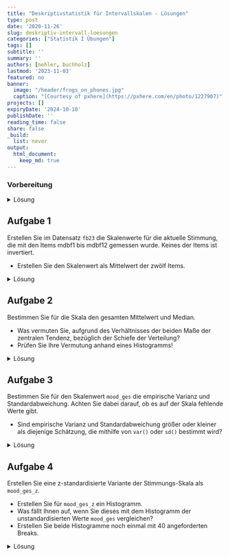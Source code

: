 ```yaml
---
title: "Deskriptivstatistik für Intervallskalen - Lösungen" 
type: post
date: '2020-11-26' 
slug: deskriptiv-intervall-loesungen 
categories: ["Statistik I Übungen"] 
tags: [] 
subtitle: ''
summary: '' 
authors: [nehler, buchholz] 
lastmod: '2023-11-03'
featured: no
banner:
  image: "/header/frogs_on_phones.jpg"
  caption: "[Courtesy of pxhere](https://pxhere.com/en/photo/1227907)"
projects: []
expiryDate: '2024-10-10'
publishDate: ''
reading_time: false
share: false
_build:
  list: never
output:
  html_document:
    keep_md: true
---
```



### Vorbereitung

<details><summary>Lösung</summary>


Laden Sie zunächst den Datensatz `fb23` von der pandar-Website. Alternativ können Sie die fertige R-Daten-Datei [<i class="fas fa-download"></i> hier herunterladen](/daten/fb23.rda). Beachten Sie in jedem Fall, dass die [Ergänzungen im Datensatz](/lehre/statistik-i/deskriptiv-intervall/#prep) vorausgesetzt werden. Die Bedeutung der einzelnen Variablen und ihre Antwortkategorien können Sie dem Dokument [Variablenübersicht](/lehre/statistik-i/variablen.pdf) entnehmen.



```r
#### Was bisher geschah: ----

# Daten laden
load(url('https://pandar.netlify.app/daten/fb23.rda'))

# Nominalskalierte Variablen in Faktoren verwandeln
fb23$hand_factor <- factor(fb23$hand,
                             levels = 1:2,
                             labels = c("links", "rechts"))
fb23$fach <- factor(fb23$fach,
                    levels = 1:5,
                    labels = c('Allgemeine', 'Biologische', 'Entwicklung', 'Klinische', 'Diag./Meth.'))
fb23$ziel <- factor(fb23$ziel,
                        levels = 1:4,
                        labels = c("Wirtschaft", "Therapie", "Forschung", "Andere"))
fb23$wohnen <- factor(fb23$wohnen, 
                      levels = 1:4, 
                      labels = c("WG", "bei Eltern", "alleine", "sonstiges"))
```

</details>


## Aufgabe 1

Erstellen Sie im Datensatz `fb23` die Skalenwerte für die aktuelle Stimmung, die mit den Items mdbf1 bis mdbf12 gemessen wurde. Keines der Items ist invertiert.


* Erstellen Sie den Skalenwert als Mittelwert der zwölf Items.

<details><summary>Lösung</summary>


```r
# Skalenwert

mood <- fb23[, c("mdbf1_pre", "mdbf2_pre", "mdbf3_pre", "mdbf4_pre", "mdbf5_pre", "mdbf6_pre", "mdbf7_pre", "mdbf8_pre", "mdbf9_pre", "mdbf10_pre", "mdbf11_pre", "mdbf12_pre")]

fb23$mood_ges <- rowMeans(mood)
```

Oder in einem Schritt mit der Pipe:


```r
# Skalenwert

fb23$mood_ges <-  fb23[, c("mdbf1_pre", "mdbf2_pre", "mdbf3_pre", "mdbf4_pre", "mdbf5_pre", "mdbf6_pre", "mdbf7_pre", "mdbf8_pre", "mdbf9_pre", "mdbf10_pre", "mdbf11_pre", "mdbf12_pre")] |> rowMeans()
```

</details>


## Aufgabe 2

Bestimmen Sie für die Skala den gesamten Mittelwert und Median.

* Was vermuten Sie, aufgrund des Verhältnisses der beiden Maße der zentralen Tendenz, bezüglich der Schiefe der Verteilung?
* Prüfen Sie Ihre Vermutung anhand eines Histogramms!


<details><summary>Lösung</summary>


```r
# Median und Mittelwert
median(fb23$mood_ges, na.rm = TRUE)
```

```
## [1] 2.333333
```

```r
mean(fb23$mood_ges, na.rm = TRUE)
```

```
## [1] 2.328652
```

Der Median und der Mittelwert sind nahezu identisch, was eine symmetrische Verteilung vermuten lässt.


**Prüfen der Vermutung anhand eines Histogramms!**


```r
hist(fb23$mood_ges, breaks = 30) # Histogramm
```

![](/lehre/statistik-i/deskriptiv-intervall-loesungen_files/figure-html/unnamed-chunk-9-1.png)<!-- -->

Unser Histogramm zeigt uns, dass die Verteilung tatsächlich einigermaßen symmetrisch verläuft. Um dies sehen zu können, ist es wichtig, dass wir der `hist`-Funktion das Argument `breaks` übergeben und hier einen entsprechenden Wert einsetzen, der die Anzahl an Kategorien vorgibt, die wir gerne geplottet bekommen wollen. Übergeben wir das Argument nicht, bestimmt R die Anzahl selbst und in unserem Fall wird die Darstellung dann zu ungenau, um die Symmetrie der Verteilung zu sehen. 

</details>


## Aufgabe 3

Bestimmen Sie für den Skalenwert `mood_ges` die empirische Varianz und Standardabweichung. Achten Sie dabei darauf, ob es auf der Skala fehlende Werte gibt.

* Sind empirische Varianz und Standardabweichung größer oder kleiner als diejenige Schätzung, die mithilfe von `var()` oder `sd()` bestimmt wird?

<details><summary>Lösung</summary>

**Erinnerung:**

* Empirische Varianz: $s^2_{X} = \frac{\sum_{m=1}^n (x_m - \bar{x})^2}{n}$  
* Schätzer der Populationsvarianz: $\hat{\sigma}^2_{X} = \frac{\sum_{m=1}^n (x_m - \bar{x})^2}{n - 1}$  

Zur Berechnung der Varianz gemäß Formel benötigen wir $n$. Wir könnten mit `nrow(fb23)` die Länge des Datensatzes für `n` heranziehen. Dies ist jedoch nur dann sinnvoll, wenn auf der Variable `mood_ges` keine fehlenden Werte vorhanden sind!


```r
is.na(fb23$mood_ges) |> sum()
```

```
## [1] 1
```

Hier gibt es tatsächlich einen fehlenden Wert. Im Tutorial haben wir aber bereits gelernt, dass man mit `length(na.omit(fb23$mood_ges))` die Anzahl an Personen bestimmen kann, die auf der Skala einen Wert haben.


```r
# empirische Varianz
# per Hand
sum((fb23$mood_ges - mean(fb23$mood_ges, na.rm = T))^2, na.rm = T) / (length(na.omit(fb23$mood_ges)))
```

```
## [1] 0.04570218
```

```r
# durch Umrechnung 
var(fb23$mood_ges, na.rm = T) * (length(na.omit(fb23$mood_ges))-1) / length(na.omit(fb23$mood_ges))
```

```
## [1] 0.04570218
```

```r
# Populationsschätzer
var(fb23$mood_ges, na.rm = T)
```

```
## [1] 0.04596038
```

Die empirische Varianz ist kleiner als der Populationsschätzer.

Nun fehlt noch die Betrachtung der Standardabweichung. Als einfachste Möglichkeit für die Berechnung der empirischen Standardabweichung haben wir gelernt, dass man die Wurzel aus der empirischen Varianz ziehen kann.


```r
# empirische Standardabweichung
(sum((fb23$mood_ges - mean(fb23$mood_ges, na.rm = T))^2, na.rm = T) / length(na.omit(fb23$mood_ges))) |> sqrt()
```

```
## [1] 0.2137807
```

```r
# Populationsschätzer
sd(fb23$mood_ges, na.rm = T)
```

```
## [1] 0.2143837
```

Auch hier ist der empirische Wert kleiner als der Schätzer.

</details>


## Aufgabe 4

Erstellen Sie eine z-standardisierte Variante der Stimmungs-Skala als `mood_ges_z`.

* Erstellen Sie für `mood_ges_z` ein Histogramm.
* Was fällt Ihnen auf, wenn Sie dieses mit dem Histogramm der unstandardisierten Werte `mood_ges` vergleichen?
* Erstellen Sie beide Histogramme noch einmal mit 40 angeforderten Breaks.


<details><summary>Lösung</summary>

Um die Vergleichbarkeit zu erhöhen, wird im folgenden Code ein kleiner Trick angewendet. Die beiden Histogramme sollten am besten gleichzeitig unter **Plots** angezeigt werden. Durch die verwendete Funktion `par()` kann man verschiedene Plots gemeinsam in einem Fenster zeichnen. Das Argument bestimmt dabei, dass es eine Zeile und zwei Spalten für die Plots gibt.


```r
par(mfrow=c(1,2))

# z-Standardisierung
fb23$mood_ges_z <- scale(fb23$mood_ges)

# Histogramme
hist(fb23$mood_ges_z)
hist(fb23$mood_ges)
```

![](/lehre/statistik-i/deskriptiv-intervall-loesungen_files/figure-html/unnamed-chunk-13-1.png)<!-- -->

Beim Vergleich der beiden Histogrammen fällt auf, dass sich - aufgrund der R-Voreinstellungen - das Erscheinungsbild fälschlicherweise unterscheidet (vor allem, wenn wir die y-Achse betrachten!) - eigentlich sollte sich durch die z-Transformation nur Skalierung der x-Achsen-Variable verändern. Tatsächlich aber bestimmt R hier eine unterschiedliche Anzahl von Kategorien. Wir erhalten eine konstantere Darstellung durch das `breaks`-Argument:


```r
# Histogramme mit jeweils 40 Breaks
par(mfrow=c(1,2))
hist(fb23$mood_ges_z, breaks = 40)
hist(fb23$mood_ges, breaks = 40)
```

![](/lehre/statistik-i/deskriptiv-intervall-loesungen_files/figure-html/unnamed-chunk-14-1.png)<!-- -->

Die Verteilungen sehen nun tatächlich gleich aus. Da die Breaks ein weicher Befehl sind, kann es hier jedoch trotzdem vorkommen, dass keine komplette Gleichheit gegeben werden kann.

</details>
